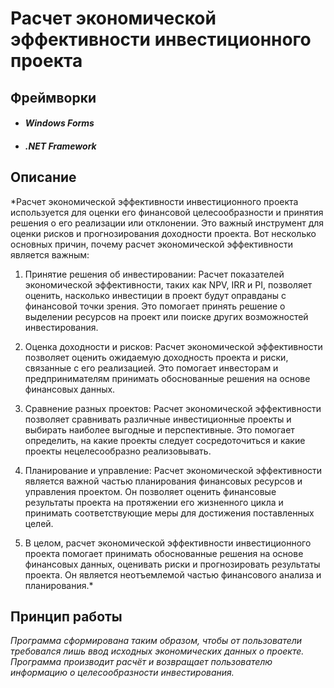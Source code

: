 # Расчет экономической эффективности инвестиционного проекта

## Фреймворки

- #### *Windows Forms*

- #### *.NET Framework*

## Описание
*Расчет экономической эффективности инвестиционного проекта используется для оценки его финансовой целесообразности и принятия решения о его реализации или отклонении. Это важный инструмент для оценки рисков и прогнозирования доходности проекта. Вот несколько основных причин, почему расчет экономической эффективности является важным:

1. Принятие решения об инвестировании: Расчет показателей экономической эффективности, таких как NPV, IRR и PI, позволяет оценить, насколько инвестиции в проект будут оправданы с финансовой точки зрения. Это помогает принять решение о выделении ресурсов на проект или поиске других возможностей инвестирования.

2. Оценка доходности и рисков: Расчет экономической эффективности позволяет оценить ожидаемую доходность проекта и риски, связанные с его реализацией. Это помогает инвесторам и предпринимателям принимать обоснованные решения на основе финансовых данных.

3. Сравнение разных проектов: Расчет экономической эффективности позволяет сравнивать различные инвестиционные проекты и выбирать наиболее выгодные и перспективные. Это помогает определить, на какие проекты следует сосредоточиться и какие проекты нецелесообразно реализовывать.

4. Планирование и управление: Расчет экономической эффективности является важной частью планирования финансовых ресурсов и управления проектом. Он позволяет оценить финансовые результаты проекта на протяжении его жизненного цикла и принимать соответствующие меры для достижения поставленных целей.
5. В целом, расчет экономической эффективности инвестиционного проекта помогает принимать обоснованные решения на основе финансовых данных, оценивать риски и прогнозировать результаты проекта. Он является неотъемлемой частью финансового анализа и планирования.*

## Принцип работы

*Программа сформирована таким образом, чтобы от пользователи требовался лишь ввод исходных экономических данных о проекте. Программа производит расчёт и возвращает пользователю информацию о целесообразности инвестирования.*
